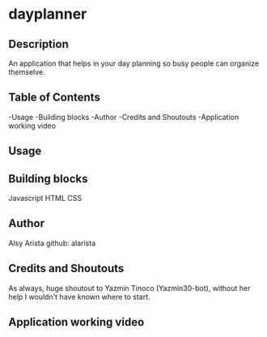 # dayplanner

## Description
An application that helps in your day planning so busy people can organize themselve. 

## Table of Contents

-Usage
-Building blocks
-Author
-Credits and Shoutouts
-Application working video

## Usage


## Building blocks 
Javascript
HTML
CSS

## Author
Alsy Arista
github: alarista

## Credits and Shoutouts
As always, huge shoutout to Yazmin Tinoco (Yazmin30-bot), without her help I wouldn't have known where to start.

## Application working video


